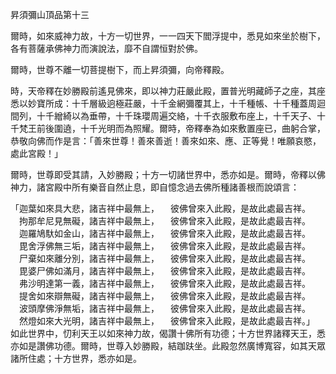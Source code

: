 昇須彌山頂品第十三

爾時，如來威神力故，十方一切世界，一一四天下閻浮提中，悉見如來坐於樹下，各有菩薩承佛神力而演說法，靡不自謂恒對於佛。

爾時，世尊不離一切菩提樹下，而上昇須彌，向帝釋殿。

時，天帝釋在妙勝殿前遙見佛來，即以神力莊嚴此殿，置普光明藏師子之座，其座悉以妙寶所成：十千層級逈極莊嚴，十千金網彌覆其上，十千種帳、十千種蓋周迴間列，十千繒綺以為垂帶，十千珠瓔周遍交絡，十千衣服敷布座上，十千天子、十千梵王前後圍遶，十千光明而為照耀。爾時，帝釋奉為如來敷置座已，曲躬合掌，恭敬向佛而作是言：「善來世尊！善來善逝！善來如來、應、正等覺！唯願哀愍，處此宮殿！」

爾時，世尊即受其請，入妙勝殿；十方一切諸世界中，悉亦如是。爾時，帝釋以佛神力，諸宮殿中所有樂音自然止息，即自憶念過去佛所種諸善根而說頌言：

「迦葉如來具大悲，諸吉祥中最無上，
　彼佛曾來入此殿，是故此處最吉祥。
　拘那牟尼見無礙，諸吉祥中最無上，
　彼佛曾來入此殿，是故此處最吉祥。
　迦羅鳩馱如金山，諸吉祥中最無上，
　彼佛曾來入此殿，是故此處最吉祥。
　毘舍浮佛無三垢，諸吉祥中最無上，
　彼佛曾來入此殿，是故此處最吉祥。
　尸棄如來離分別，諸吉祥中最無上，
　彼佛曾來入此殿，是故此處最吉祥。
　毘婆尸佛如滿月，諸吉祥中最無上，
　彼佛曾來入此殿，是故此處最吉祥。
　弗沙明達第一義，諸吉祥中最無上，
　彼佛曾來入此殿，是故此處最吉祥。
　提舍如來辯無礙，諸吉祥中最無上，
　彼佛曾來入此殿，是故此處最吉祥。
　波頭摩佛淨無垢，諸吉祥中最無上，
　彼佛曾來入此殿，是故此處最吉祥。
　然燈如來大光明，諸吉祥中最無上，
　彼佛曾來入此殿，是故此處最吉祥。」
如此世界中，忉利天王以如來神力故，偈讚十佛所有功德；十方世界諸釋天王，悉亦如是讚佛功德。爾時，世尊入妙勝殿，結跏趺坐。此殿忽然廣博寬容，如其天眾諸所住處；十方世界，悉亦如是。

